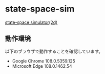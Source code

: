 # state-space-sim

[state-space simulator(2d)](https://KakeruHashimoto.github.io/state-space-sim/src/index.html)

## 動作環境

以下のブラウザで動作することを確認しています。

- Google Chrome 108.0.5359.125
- Microsoft Edge 108.0.1462.54
